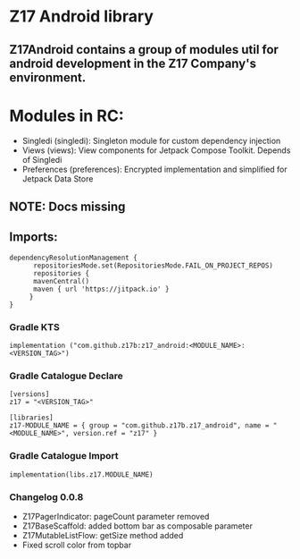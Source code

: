 # Z17 Android library
## Z17Android contains a group of modules util for android development in the Z17 Company's environment.

# Modules in RC:
- Singledi (singledi): Singleton module for custom dependency injection
- Views (views): View components for Jetpack Compose Toolkit. Depends of Singledi
- Preferences (preferences): Encrypted implementation and simplified for Jetpack Data Store

## NOTE: Docs missing

## Imports:
``` 
dependencyResolutionManagement {
      repositoriesMode.set(RepositoriesMode.FAIL_ON_PROJECT_REPOS)
      repositories {
	  mavenCentral()
	  maven { url 'https://jitpack.io' }
     }
}
```

### Gradle KTS
```
implementation ("com.github.z17b:z17_android:<MODULE_NAME>:<VERSION_TAG>")
```
### Gradle Catalogue Declare
```
[versions]
z17 = "<VERSION_TAG>"

[libraries]
z17-MODULE_NAME = { group = "com.github.z17b.z17_android", name = "<MODULE_NAME>", version.ref = "z17" }
```
### Gradle Catalogue Import
```
implementation(libs.z17.MODULE_NAME)
```
### Changelog 0.0.8
- Z17PagerIndicator: pageCount parameter removed
- Z17BaseScaffold: added bottom bar as composable parameter
- Z17MutableListFlow: getSize method added
- Fixed scroll color from topbar